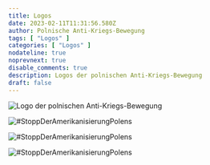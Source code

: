 ```yaml
---
title: Logos
date: 2023-02-11T11:31:56.580Z
author: Polnische Anti-Kriegs-Bewegung
tags: [ "Logos" ]
categories: [ "Logos" ]
nodateline: true
noprevnext: true
disable_comments: true
description: Logos der polnischen Anti-Kriegs-Bewegung
draft: false
---
```


![Logo der polnischen Anti-Kriegs-Bewegung](/PRA.jpeg)

![#StoppDerAmerikanisierungPolens](/SAP-1.jpeg)

![#StoppDerAmerikanisierungPolens](/SAP2.jpeg)

![#StoppDerAmerikanisierungPolens](/SAP3.jpeg)
